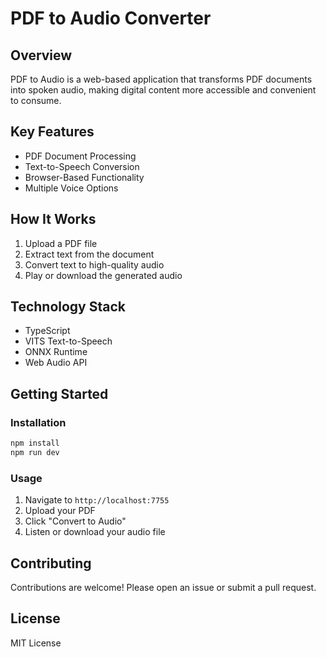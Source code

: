 # PDF to Audio Converter

## Overview
PDF to Audio is a web-based application that transforms PDF documents into spoken audio, making digital content more accessible and convenient to consume.

## Key Features
- PDF Document Processing
- Text-to-Speech Conversion
- Browser-Based Functionality
- Multiple Voice Options

## How It Works
1. Upload a PDF file
2. Extract text from the document
3. Convert text to high-quality audio
4. Play or download the generated audio

## Technology Stack
- TypeScript
- VITS Text-to-Speech
- ONNX Runtime
- Web Audio API

## Getting Started
### Installation
```bash
npm install
npm run dev
```

### Usage
1. Navigate to `http://localhost:7755`
2. Upload your PDF
3. Click "Convert to Audio"
4. Listen or download your audio file

## Contributing
Contributions are welcome! Please open an issue or submit a pull request.

## License
MIT License
